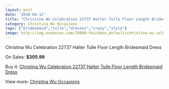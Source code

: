 ```yaml
---
layout: post
date: '2018-04-12'
title: "Christina Wu Celebration 22737 Halter Tulle Floor Length Bridesmaid Dress"
category: Christina Wu Occasions
tags: ["bridesmaid","tulle","dresses","crazy","style"]
image: http://img.eudances.com/19899-thickbox_default/christina-wu-celebration-22737-halter-tulle-floor-length-bridesmaid-dress.jpg
---
```

Christina Wu Celebration 22737 Halter Tulle Floor Length Bridesmaid Dress

On Sales: **$305.99**
<a href="https://www.eudances.com/en/christina-wu-occasions/5943-christina-wu-celebration-22737-halter-tulle-floor-length-bridesmaid-dress.html"><amp-img layout="responsive" width="600" height="600" src="//img.eudances.com/19899-thickbox_default/christina-wu-celebration-22737-halter-tulle-floor-length-bridesmaid-dress.jpg" alt="Christina Wu Celebration 22737 Halter Tulle Floor Length Bridesmaid Dress 0" /></a>
<a href="https://www.eudances.com/en/christina-wu-occasions/5943-christina-wu-celebration-22737-halter-tulle-floor-length-bridesmaid-dress.html"><amp-img layout="responsive" width="600" height="600" src="//img.eudances.com/19901-thickbox_default/christina-wu-celebration-22737-halter-tulle-floor-length-bridesmaid-dress.jpg" alt="Christina Wu Celebration 22737 Halter Tulle Floor Length Bridesmaid Dress 1" /></a>
<a href="https://www.eudances.com/en/christina-wu-occasions/5943-christina-wu-celebration-22737-halter-tulle-floor-length-bridesmaid-dress.html"><amp-img layout="responsive" width="600" height="600" src="//img.eudances.com/19900-thickbox_default/christina-wu-celebration-22737-halter-tulle-floor-length-bridesmaid-dress.jpg" alt="Christina Wu Celebration 22737 Halter Tulle Floor Length Bridesmaid Dress 2" /></a>

Buy it: [Christina Wu Celebration 22737 Halter Tulle Floor Length Bridesmaid Dress](https://www.eudances.com/en/christina-wu-occasions/5943-christina-wu-celebration-22737-halter-tulle-floor-length-bridesmaid-dress.html "Christina Wu Celebration 22737 Halter Tulle Floor Length Bridesmaid Dress")

View more: [Christina Wu Occasions](https://www.eudances.com/en/59-christina-wu-occasions "Christina Wu Occasions")